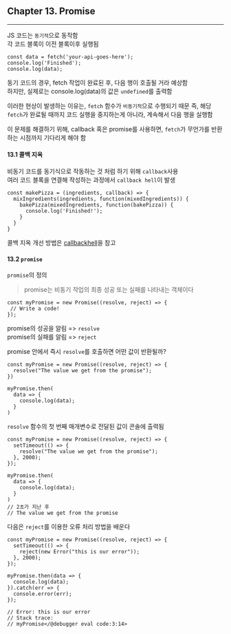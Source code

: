 ## Chapter 13. Promise

---

JS 코드는 `동기적`으로 동작함  
각 코드 블록이 이전 블록이후 실행됨

```
const data = fetch('your-api-goes-here');
console.log('Finished');
console.log(data);
```

동기 코드의 경우, fetch 작업이 완료된 후, 다음 행이 호출될 거라 예상함  
하지만, 실제로는 console.log(data)의 값은 `undefined`를 출력함

이러한 현상이 발생하는 이유는, `fetch` 함수가 `비동기적`으로 수행되기 때문
즉, 해당 `fetch`가 완료될 때까지 코드 실행을 중지하는게 아니라, 계속해서 다음 행을 실행함

이 문제를 해결하기 위해, callback 혹은 promise를 사용하면, `fetch`가 무언가를 반환하는 시점까지 기다리게 해야 함

#### 13.1 콜백 지옥

비동기 코드를 동기식으로 작동하는 것 처럼 하기 위해 `callback`사용  
여러 코드 블록을 연결해 작성하는 과정에서 `callback hell`이 발생

```
const makePizza = (ingredients, callback) => {
  mixIngredients(ingredients, function(mixedIngredients)) {
    bakePizza(mixedIngredients, function(bakePizza)) {
      console.log('Finished!');
    }
  }
}
```

콜백 지옥 개선 방법은 [callbackhell](http://callbackhell.com)을 참고

#### 13.2 `promise`

`promise`의 정의

> promise는 비동기 작업의 최종 성공 또는 실패를 나타내는 객체이다

```
const myPromise = new Promise((resolve, reject) => {
 // Write a code!
});
```

promise의 성공을 알림 => `resolve`  
promise의 실패를 알림 => `reject`

promise 안에서 즉시 `resolve`를 호출하면 어떤 값이 반환될까?

```
const myPromise = new Promise((resolve, reject) => {
  resolve("The value we get from the promise");
})

myPromise.then(
  data => {
    console.log(data);
  }
)
```

`resolve` 함수의 첫 번째 매개변수로 전달된 값이 콘솔에 출력됨

```
const myPromise = new Promise((resolve, reject) => {
  setTimeout(() => {
    resolve("The value we get from the promise");
  }, 2000);
});

myPromise.then(
  data => {
    console.log(data);
  }
)
// 2초가 지난 후
// The value we get from the promise
```

다음은 `reject`를 이용한 오류 처리 방법을 배운다

```
const myPromise = new Promise((resolve, reject) => {
  setTimeout(() => {
    reject(new Error("this is our error"));
  }, 2000);
});

myPromise.then(data => {
  console.log(data);
}).catch(err => {
  console.error(err);
});

// Error: this is our error
// Stack trace:
// myPromise</@debugger eval code:3:14>
```
